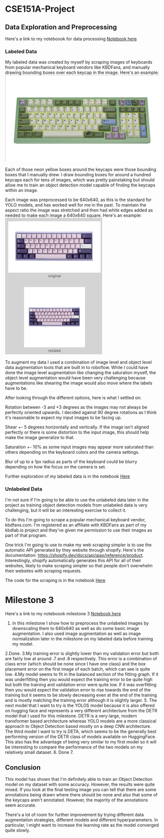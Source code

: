 # CSE151A-Project

## Data Exploration and Preprocessing
Here's a link to my noteboook for data processing [Notebook here](https://raw.githubusercontent.com/portoaj/CSE151A-Project/main/DataExploration.ipynb)
### Labeled Data
My labeled data was created by myself by scraping images of keyboards from popular mechanical keyboard vendors like KBDFans, and manually drawing bounding boxes over each keycap in the image. Here's an example: ![Annotation Image](https://github.com/portoaj/CSE151A-Project/raw/main/Examples/dataannotationexample.png)

Each of those neon yellow boxes around the keycaps were those bounding boxes that I manually drew. I draw bounding boxes for around a hundred keycaps each for tens of images, which was pretty painstaking but should allow me to train an object detection model capable of finding the keycaps within an image.

Each image was preprocessed to be 640x640, as this is the standard for YOLO models, and has worked well for me in the past. To maintain the aspect ratio the image was stretched and then had white edges added as needed to make each image a 640x640 square. Here's an example: ![Data preprocessing example](https://github.com/portoaj/CSE151A-Project/raw/main/Examples/imageresizing.png)

To augment my data I used a combination of image level and object level data augmentation tools that are built in to roboflow. While I could have done the image level augmentation like changing the saturation myself, the object level augmentation would have been very challenging because augmentations like shearing the image would also move where the labels have to be.

After looking through the different options, here is what I settled on:

Rotation between -3 and +3 degrees as the images may not always be perfectly oriented upwards. I decided against 90 degree rotations as I think it's reasonable to expect my input images to be facing up.

Shear +- 5 degrees horizontally and vertically. If the image isn't aligned perfectly or there is some distortion to the input image, this should help make the image generalize to that.

Saturation +- 10% as some input images may appear more saturated than others depending on the keyboard colors and the camera settings.

Blur of up to a 1px radius as parts of the keyboard could be blurry depending on how the focus on the camera is set.

Further exploration of my labeled data is in the notebook [Here](https://raw.githubusercontent.com/portoaj/CSE151A-Project/main/DataExploration.ipynb)
### Unlabeled Data
I'm not sure if I'm going to be able to use the unlabeled data later in the project as training object detection models from unlabeled data is very challenging, but it will be an interesting exercise to collect it.

To do this I'm going to scrape a popular mechanical keyboard vendor, kbdfans.com. I'm registered as an affiliate with KBDFans as part of my kbdlab.io project and they've given me permission to use their images as part of that program.

One trick I'm going to use to make my web scraping simpler is to use the automatic API generated by they website through shopify. Here's the documentation: https://shopify.dev/docs/api/ajax/reference/product. Interestingly, shopify automatically generates this API for all of their websites, likely to make scraping simpler so that people don't overwhelm their websites with scraping requests.

The code for the scraping is in the notebook [Here](https://raw.githubusercontent.com/portoaj/CSE151A-Project/main/DataExploration.ipynb) 

# Milestone 3
Here's a link to my noteboook milestone 3 [Notebook here](https://raw.githubusercontent.com/portoaj/CSE151A-Project/main/CSE151AProjectMilestone3.ipynb)

1. In this milestone I show how to preprocess the unlabeled images by downscaling them to 640x640 as well as do some basic image augmentation. I also used image augmentation as well as image normalization later in the milestone on my labeled data before training my model.

2.Done.
3.My training error is slightly lower than my validation error but both are fairly low at around .7 and .8 respectively. This error is a combination of class error (which should be none since I have one class) and the box placement error on the first image of each batch, which can see is quite low.
4.My model seems to fit in the balanced section of the fitting graph. If it was underfitting then you would expect the training error to be quite high but both the training and validation error were quite low. If it was overfitting then you would expect the validation error to rise towards the end of the training but it seems to be slowly decreasing even at the end of the training and is mostly matching the training error although it is slightly larger.
5. The next model that I want to try is the YOLOS model because it is also offered on hugging face and represents a very different architecture from the DETR model that I used for this milestone. DETR is a very large, modern transformer based architecture whereas YOLO models are a more classical approach to Object Detection based mostly on a deep CNN architecture.
The third model I want to try is DETA, which seems to be the generally best performing version of the DETR class of models available on HuggingFace. This also has the advantage of being very similar to my first model so it will be interesting to compare the performance of the two models on my relatively small dataset.
6. Done
7. 
## Conclusion
This model has shown that I'm definitely able to train an Object Detection model on my dataset with some accuracy. However, the results were quite mixed. If you look at the final testing image you can tell that there are some annotations being drawn where there should be none and also that some of the keycaps aren't annotated. However, the majority of the annotations seem accurate.

There's a lot of room for further improvement by trying different data augmentation strategies, different models and different hyperparameters. In particular, I might want to increase the learning rate as the model converged quite slowly.